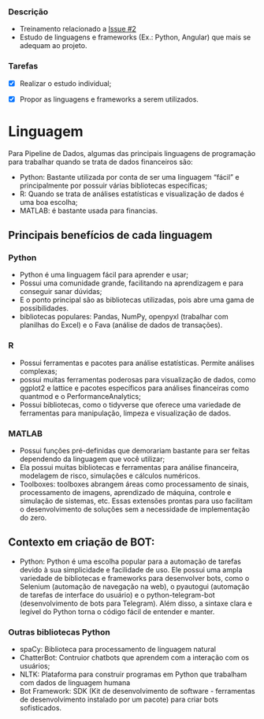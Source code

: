 ### Descrição
- Treinamento relacionado a [Issue #2](https://github.com/ResidenciaTICBrisa/05_PipelineFinatec/issues/2)
- Estudo de linguagens e frameworks (Ex.: Python, Angular) que mais se adequam ao projeto.

### Tarefas
- [x] Realizar o estudo individual;
- [x] Propor as linguagens e frameworks a serem utilizados.



# Linguagem

Para Pipeline de Dados, algumas das principais linguagens de programação para trabalhar quando se trata de dados financeiros são:

- Python: Bastante utilizada por conta de ser uma linguagem “fácil” e principalmente por possuir várias bibliotecas específicas;
- R: Quando se trata de análises estatísticas e visualização de dados é uma boa escolha;
- MATLAB: é bastante usada para financias.

## Principais benefícios de cada linguagem

### Python

- Python é uma linguagem fácil para aprender e usar;
- Possui uma comunidade grande, facilitando na aprendizagem e para conseguir sanar dúvidas;
- E o ponto principal são as bibliotecas utilizadas, pois abre uma gama de possibilidades.
- bibliotecas populares: Pandas, NumPy, openpyxl (trabalhar com planilhas do Excel) e o Fava (análise de dados de transações).

### R

- Possui ferramentas e pacotes para análise estatísticas. Permite análises complexas;
- possui muitas ferramentas poderosas para visualização de dados, como ggplot2 e lattice e pacotes específicos para análises financeiras como quantmod e o PerformanceAnalytics;
- Possui bibliotecas, como o tidyverse que oferece uma variedade de ferramentas para manipulação, limpeza e visualização de dados.

### MATLAB

- Possui funções pré-definidas que demorariam bastante para ser feitas dependendo da linguagem que você utilizar;
- Ela possui muitas bibliotecas e ferramentas para análise financeira, modelagem de risco, simulações e cálculos numéricos.
- Toolboxes: toolboxes abrangem áreas como processamento de sinais, processamento de imagens, aprendizado de máquina, controle e simulação de sistemas, etc. Essas extensões prontas para uso facilitam o desenvolvimento de soluções sem a necessidade de implementação do zero.

## Contexto em criação de BOT:

- Python: Python é uma escolha popular para a automação de tarefas devido à sua simplicidade e facilidade de uso. Ele possui uma ampla variedade de bibliotecas e frameworks para desenvolver bots, como o Selenium (automação de navegação na web), o pyautogui (automação de tarefas de interface do usuário) e o python-telegram-bot (desenvolvimento de bots para Telegram). Além disso, a sintaxe clara e legível do Python torna o código fácil de entender e manter.

### Outras bibliotecas Python

- spaCy: Biblioteca para processamento de linguagem natural
- ChatterBot: Contruior chatbots que aprendem com a interação com os usuários;
- NLTK: Plataforma para construir programas em Python que trabalham com dados de linguagem humana
- Bot Framework: SDK (Kit de desenvolvimento de software - ferramentas de desenvolvimento instalado por um pacote) para criar bots sofisticados.